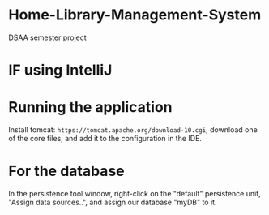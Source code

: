 # Home-Library-Management-System
DSAA semester project 

# IF using IntelliJ
# Running the application 
Install tomcat: `https://tomcat.apache.org/download-10.cgi`, download one of the core files, and add it to the configuration in the IDE.

# For the database
In the persistence tool window, right-click on the "default" persistence unit, "Assign data sources..", and assign our database "myDB" to it.
